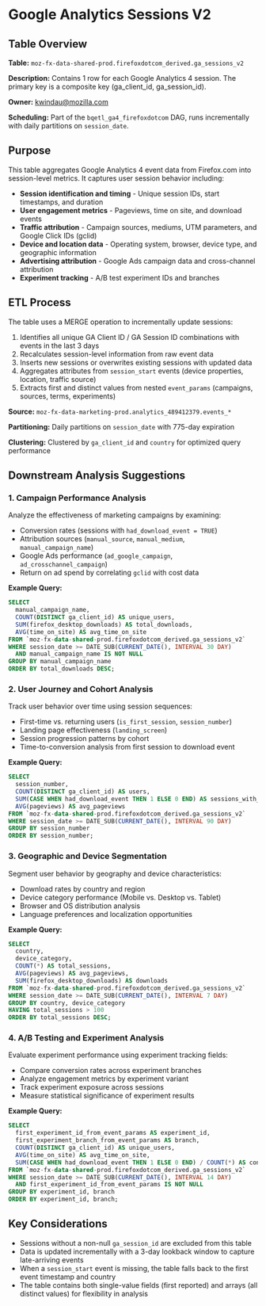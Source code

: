 # Google Analytics Sessions V2

## Table Overview

**Table:** `moz-fx-data-shared-prod.firefoxdotcom_derived.ga_sessions_v2`

**Description:** Contains 1 row for each Google Analytics 4 session. The primary key is a composite key (ga_client_id, ga_session_id).

**Owner:** kwindau@mozilla.com

**Scheduling:** Part of the `bqetl_ga4_firefoxdotcom` DAG, runs incrementally with daily partitions on `session_date`.

## Purpose

This table aggregates Google Analytics 4 event data from Firefox.com into session-level metrics. It captures user session behavior including:

- **Session identification and timing** - Unique session IDs, start timestamps, and duration
- **User engagement metrics** - Pageviews, time on site, and download events
- **Traffic attribution** - Campaign sources, mediums, UTM parameters, and Google Click IDs (gclid)
- **Device and location data** - Operating system, browser, device type, and geographic information
- **Advertising attribution** - Google Ads campaign data and cross-channel attribution
- **Experiment tracking** - A/B test experiment IDs and branches

## ETL Process

The table uses a MERGE operation to incrementally update sessions:

1. Identifies all unique GA Client ID / GA Session ID combinations with events in the last 3 days
2. Recalculates session-level information from raw event data
3. Inserts new sessions or overwrites existing sessions with updated data
4. Aggregates attributes from `session_start` events (device properties, location, traffic source)
5. Extracts first and distinct values from nested `event_params` (campaigns, sources, terms, experiments)

**Source:** `moz-fx-data-marketing-prod.analytics_489412379.events_*`

**Partitioning:** Daily partitions on `session_date` with 775-day expiration

**Clustering:** Clustered by `ga_client_id` and `country` for optimized query performance

## Downstream Analysis Suggestions

### 1. Campaign Performance Analysis
Analyze the effectiveness of marketing campaigns by examining:
- Conversion rates (sessions with `had_download_event = TRUE`)
- Attribution sources (`manual_source`, `manual_medium`, `manual_campaign_name`)
- Google Ads performance (`ad_google_campaign`, `ad_crosschannel_campaign`)
- Return on ad spend by correlating `gclid` with cost data

**Example Query:**
```sql
SELECT 
  manual_campaign_name,
  COUNT(DISTINCT ga_client_id) AS unique_users,
  SUM(firefox_desktop_downloads) AS total_downloads,
  AVG(time_on_site) AS avg_time_on_site
FROM `moz-fx-data-shared-prod.firefoxdotcom_derived.ga_sessions_v2`
WHERE session_date >= DATE_SUB(CURRENT_DATE(), INTERVAL 30 DAY)
  AND manual_campaign_name IS NOT NULL
GROUP BY manual_campaign_name
ORDER BY total_downloads DESC;
```

### 2. User Journey and Cohort Analysis
Track user behavior over time using session sequences:
- First-time vs. returning users (`is_first_session`, `session_number`)
- Landing page effectiveness (`landing_screen`)
- Session progression patterns by cohort
- Time-to-conversion analysis from first session to download event

**Example Query:**
```sql
SELECT 
  session_number,
  COUNT(DISTINCT ga_client_id) AS users,
  SUM(CASE WHEN had_download_event THEN 1 ELSE 0 END) AS sessions_with_downloads,
  AVG(pageviews) AS avg_pageviews
FROM `moz-fx-data-shared-prod.firefoxdotcom_derived.ga_sessions_v2`
WHERE session_date >= DATE_SUB(CURRENT_DATE(), INTERVAL 90 DAY)
GROUP BY session_number
ORDER BY session_number;
```

### 3. Geographic and Device Segmentation
Segment user behavior by geography and device characteristics:
- Download rates by country and region
- Device category performance (Mobile vs. Desktop vs. Tablet)
- Browser and OS distribution analysis
- Language preferences and localization opportunities

**Example Query:**
```sql
SELECT 
  country,
  device_category,
  COUNT(*) AS total_sessions,
  AVG(pageviews) AS avg_pageviews,
  SUM(firefox_desktop_downloads) AS downloads
FROM `moz-fx-data-shared-prod.firefoxdotcom_derived.ga_sessions_v2`
WHERE session_date >= DATE_SUB(CURRENT_DATE(), INTERVAL 7 DAY)
GROUP BY country, device_category
HAVING total_sessions > 100
ORDER BY total_sessions DESC;
```

### 4. A/B Testing and Experiment Analysis
Evaluate experiment performance using experiment tracking fields:
- Compare conversion rates across experiment branches
- Analyze engagement metrics by experiment variant
- Track experiment exposure across sessions
- Measure statistical significance of experiment results

**Example Query:**
```sql
SELECT 
  first_experiment_id_from_event_params AS experiment_id,
  first_experiment_branch_from_event_params AS branch,
  COUNT(DISTINCT ga_client_id) AS unique_users,
  AVG(time_on_site) AS avg_time_on_site,
  SUM(CASE WHEN had_download_event THEN 1 ELSE 0 END) / COUNT(*) AS conversion_rate
FROM `moz-fx-data-shared-prod.firefoxdotcom_derived.ga_sessions_v2`
WHERE session_date >= DATE_SUB(CURRENT_DATE(), INTERVAL 14 DAY)
  AND first_experiment_id_from_event_params IS NOT NULL
GROUP BY experiment_id, branch
ORDER BY experiment_id, branch;
```

## Key Considerations

- Sessions without a non-null `ga_session_id` are excluded from this table
- Data is updated incrementally with a 3-day lookback window to capture late-arriving events
- When a `session_start` event is missing, the table falls back to the first event timestamp and country
- The table contains both single-value fields (first reported) and arrays (all distinct values) for flexibility in analysis